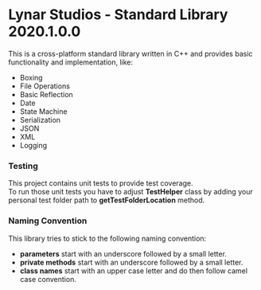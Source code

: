 # Lynar Studios - Standard Library 2020.1.0.0 #

This is a cross-platform standard library written in C++ and provides basic functionality and implementation, like:
 
- Boxing
- File Operations
- Basic Reflection
- Date
- State Machine
- Serialization
- JSON
- XML
- Logging

### Testing ###

This project contains unit tests to provide test coverage.  
To run those unit tests you have to adjust __TestHelper__ class by adding your personal test folder path to __getTestFolderLocation__ method. 


### Naming Convention ###

This library tries to stick to the following naming convention:

- __parameters__ start with an underscore followed by a small letter.
- __private methods__ start with an underscore followed by a small letter.
- __class names__ start with an upper case letter and do then follow camel case convention.
